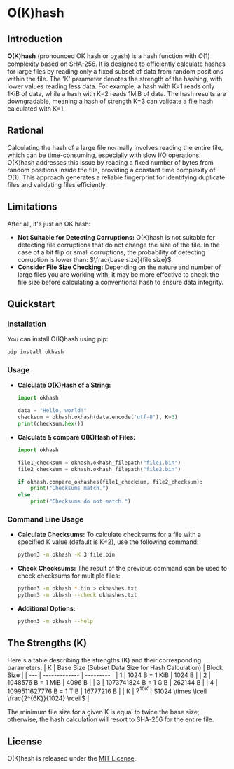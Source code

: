 # O(K)hash

## Introduction
**O(K)hash** (pronounced OK hash or oꭓash) is a hash function with $O(1)$ complexity based on SHA-256. It is designed to efficiently calculate hashes for large files by reading only a fixed subset of data from random positions within the file. The 'K' parameter denotes the strength of the hashing, with lower values reading less data. For example, a hash with K=1 reads only 1KiB of data, while a hash with K=2 reads 1MiB of data. The hash results are downgradable, meaning a hash of strength K=3 can validate a file hash calculated with K=1.

## Rational
Calculating the hash of a large file normally involves reading the entire file, which can be time-consuming, especially with slow I/O operations. O(K)hash addresses this issue by reading a fixed number of bytes from random positions inside the file, providing a constant time complexity of $O(1)$. This approach generates a reliable fingerprint for identifying duplicate files and validating files efficiently.

## Limitations
After all, it's just an OK hash:
- **Not Suitable for Detecting Corruptions:** O(K)hash is not suitable for detecting file corruptions that do not change the size of the file. In the case of a bit flip or small corruptions, the probability of detecting corruption is lower than: $\frac{base size}{file size}$.
- **Consider File Size Checking:** Depending on the nature and number of large files you are working with, it may be more effective to check the file size before calculating a conventional hash to ensure data integrity.

## Quickstart
### Installation

You can install O(K)hash using pip:

```bash
pip install okhash
```

### Usage
- **Calculate O(K)Hash of a String:**

   ```python
   import okhash

   data = "Hello, world!"
   checksum = okhash.okhash(data.encode('utf-8'), K=3)
   print(checksum.hex())
   ```

- **Calculate & compare O(K)Hash of Files:**

   ```python
   import okhash

   file1_checksum = okhash.okhash_filepath("file1.bin")
   file2_checksum = okhash.okhash_filepath("file2.bin")

   if okhash.compare_okhashes(file1_checksum, file2_checksum):
       print("Checksums match.")
   else:
       print("Checksums do not match.")
   ```


### Command Line Usage

- **Calculate Checksums:** To calculate checksums for a file with a specified K value (default is K=2), use the following command:

   ```bash
   python3 -m okhash -K 3 file.bin
   ```

- **Check Checksums:** The result of the previous command can be used to check checksums for multiple files:
   ```bash
   python3 -m okhash *.bin > okhashes.txt
   python3 -m okhash --check okhashes.txt
   ```

- **Additional Options:**

   ```bash
   python3 -m okhash --help
   ```

## The Strengths (K)
Here's a table describing the strengths (K) and their corresponding parameters:
| K   |  Base Size (Subset Data Size for Hash Calculation) | Block Size |
| --- | ------------- | --------- |
| 1   |  1024 B = 1 KiB   | 1024 B |
| 2   |  1048576 B = 1 MiB | 4096 B  |
| 3   |  1073741824 B = 1 GiB  | 262144 B  |
| 4   |  1099511627776 B = 1 TiB  | 16777216 B  |
| K  | $2^{10K}$ | $1024 \times \lceil \frac{2^{6K}}{1024} \rceil$  |

The minimum file size for a given K is equal to twice the base size; otherwise, the hash calculation will resort to SHA-256 for the entire file.


## License
O(K)hash is released under the [MIT License](/LICENSE).